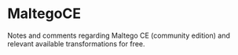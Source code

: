 # MaltegoCE
Notes and comments regarding Maltego CE (community edition) and relevant available transformations for free.
